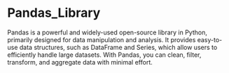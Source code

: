 # Pandas_Library
Pandas is a powerful and widely-used open-source library in Python, primarily designed for data manipulation and analysis. It provides easy-to-use data structures, such as DataFrame and Series, which allow users to efficiently handle large datasets. With Pandas, you can clean, filter, transform, and aggregate data with minimal effort. 
